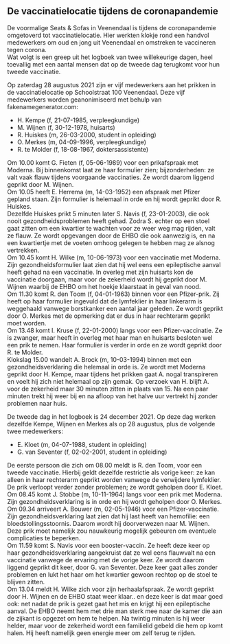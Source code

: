 ## De vaccinatielocatie tijdens de coronapandemie

De voormalige Seats & Sofas in Veenendaal is tijdens de coronapandemie omgetoverd tot vaccinatielocatie. Hier werkten klokje rond een handvol medewerkers om oud en jong uit Veenendaal en omstreken te vaccineren tegen corona.  
Wat volgt is een greep uit het logboek van twee willekeurige dagen, heel toevallig met een aantal mensen dat op de tweede dag terugkomt voor hun tweede vaccinatie.

Op zaterdag 28 augustus 2021 zijn er vijf medewerkers aan het prikken in de vaccinatielocatie op Schoolstraat 100 Veenendaal. Deze vijf medewerkers worden geanonimiseerd met behulp van fakenamegenerator.com:
- H. Kempe (f, 21-07-1985, verpleegkundige)
- M. Wijnen (f, 30-12-1978, huisarts)
- R. Huiskes (m, 26-03-2000, student in opleiding)
- O. Merkes (m, 04-09-1996, verpleegkundige)
- R. te Molder (f, 18-08-1967, doktersassistente)

Om 10.00 komt G. Fieten (f, 05-06-1989) voor een prikafspraak met Moderna. Bij binnenkomst laat ze haar formulier zien; bijzonderheden: ze valt vaak flauw tijdens voorgaande vaccinaties. Ze wordt daarom liggend geprikt door M. Wijnen.  
Om 10.05 heeft E. Herrema (m, 14-03-1952) een afspraak met Pfizer gepland staan. Zijn formulier is helemaal in orde en hij wordt geprikt door R. Huiskes.   
Dezelfde Huiskes prikt 5 minuten later S. Navis (f, 23-01-2003), die ook nooit gezondheidsproblemen heeft gehad. Zodra S. echter op een stoel gaat zitten om een kwartier te wachten voor ze weer weg mag rijden, valt ze flauw. Ze wordt opgevangen door de EHBO die ook aanwezig is, en na een kwartiertje met de voeten omhoog gelegen te hebben mag ze alsnog vertrekken.  
Om 10.45 komt H. Wilke (m, 10-06-1973) voor een vaccinatie met Moderna. Zijn gezondheidsformulier laat zien dat hij wel eens een epileptische aanval heeft gehad na een vaccinatie. In overleg met zijn huisarts kon de vaccinatie doorgaan, maar voor de zekerheid wordt hij geprikt door M. Wijnen waarbij de EHBO om het hoekje klaarstaat in geval van nood.  
Om 11.30 komt R. den Toom (f, 04-01-1963) binnen voor een Pfizer-prik. Zij heeft op haar formulier ingevuld dat de lymfeklier in haar linkerarm is weggehaald vanwege borstkanker een aantal jaar geleden. Ze wordt geprikt door O. Merkes met de opmerking dat er dus in haar rechterarm geprikt moet worden.  
Om 13.48 komt I. Kruse (f, 22-01-2000) langs voor een Pfizer-vaccinatie. Ze is zwanger, maar heeft in overleg met haar man en huisarts besloten wel een prik te nemen. Haar formulier is verder in orde en ze wordt geprikt door R. te Molder.  
Klokslag 15.00 wandelt A. Brock (m, 10-03-1994) binnen met een gezondheidsverklaring die helemaal in orde is. Ze wordt met Moderna geprikt door H. Kempe, maar tijdens het prikken gaat A. nogal transpireren en voelt hij zich niet helemaal op zijn gemak. Op verzoek van H. blijft A. voor de zekerheid maar 30 minuten zitten in plaats van 15. Na een paar minuten trekt hij weer bij en na afloop van het halve uur vertrekt hij zonder problemen naar huis.  

De tweede dag in het logboek is 24 december 2021. Op deze dag werken dezelfde Kempe, Wijnen en Merkes als op 28 augustus, plus de volgende twee medewerkers:
- E. Kloet (m, 04-07-1988, student in opleiding)
- G. van Seventer (f, 02-02-2001, student in opleiding)

De eerste persoon die zich om 08.00 meldt is R. den Toom, voor een tweede vaccinatie. Hierbij geldt dezelfde restrictie als vorige keer: ze kan alleen in haar rechterarm geprikt worden vanwege de verwijdere lymfeklier. De prik verloopt verder zonder problemen; ze wordt geholpen door E. Kloet.  
Om 08.45 komt J. Stobbe (m, 10-11-1964) langs voor een prik met Moderna. Zijn gezondheidsverklaring is in orde en hij wordt geholpen door O. Merkes.  
Om 09.34 arriveert A. Bouwer (m, 02-05-1946) voor een Pfizer-vaccinatie. Zijn gezondheidsverklaring laat zien dat hij last heeft van hemofilie: een bloedstollingsstoornis. Daarom wordt hij doorverwezen naar M. Wijnen. Deze prik moet namelijk zou nauwkeurig mogelijk gebeuren om eventuele complicaties te beperken.  
Om 11.59 komt S. Navis voor een booster-vaccin. Ze heeft deze keer op haar gezondheidsverklaring aangekruist dat ze wel eens flauwvalt na een vaccinatie vanwege de ervaring met de vorige keer. Ze wordt daarom liggend geprikt dit keer, door G. van Seventer. Deze keer gaat alles zonder problemen en lukt het haar om het kwartier gewoon rechtop op de stoel te blijven zitten.  
Om 13.04 meldt H. Wilke zich voor zijn herhaalafspraak. Ze wordt geprikt door H. Wijnen en de EHBO staat weer klaar.. en deze keer is dat maar goed ook: net nadat de prik is gezet gaat het mis en krijgt hij een epileptische aanval. De EHBO neemt hem met drie man sterk mee naar de kamer die aan de zijkant is opgezet om hem te helpen. Na twintig minuten is hij weer helder, maar voor de zekerheid wordt een familielid gebeld die hem op komt halen. Hij heeft namelijk geen energie meer om zelf terug te rijden.
